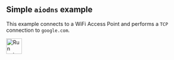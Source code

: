 ## Simple `aiodns` example

This example connects to a WiFi Access Point and performs a `TCP` connection to `google.com`.

[<img src="https://raw.githubusercontent.com/vshymanskyy/ViperIDE/refs/heads/main/assets/btn_run.png" alt="Run using ViperIDE" height="42"/>](https://viper-ide.org/?install=github:vshymanskyy/aiodns/examples/simple)
